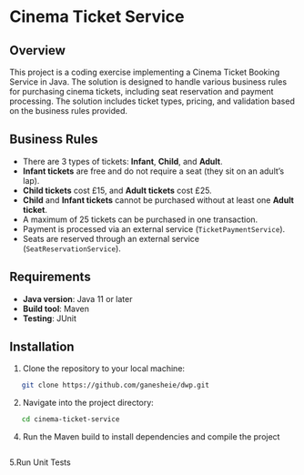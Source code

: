 # Cinema Ticket Service

## Overview

This project is a coding exercise implementing a Cinema Ticket Booking Service in Java. The solution is designed to handle various business rules for purchasing cinema tickets, including seat reservation and payment processing. The solution includes ticket types, pricing, and validation based on the business rules provided.

## Business Rules

- There are 3 types of tickets: **Infant**, **Child**, and **Adult**.
- **Infant tickets** are free and do not require a seat (they sit on an adult’s lap).
- **Child tickets** cost £15, and **Adult tickets** cost £25.
- **Child** and **Infant tickets** cannot be purchased without at least one **Adult ticket**.
- A maximum of 25 tickets can be purchased in one transaction.
- Payment is processed via an external service (`TicketPaymentService`).
- Seats are reserved through an external service (`SeatReservationService`).

## Requirements

- **Java version**: Java 11 or later
- **Build tool**: Maven
- **Testing**: JUnit

## Installation

1. Clone the repository to your local machine:

```bash
   git clone https://github.com/ganesheie/dwp.git
```
2.  Navigate into the project directory:
   ``` bash
      cd cinema-ticket-service
  ``` 
4. Run the Maven build to install dependencies and compile the project
   ```bash mvn clean install
5.Run Unit Tests
  ```bash mvn test
  
